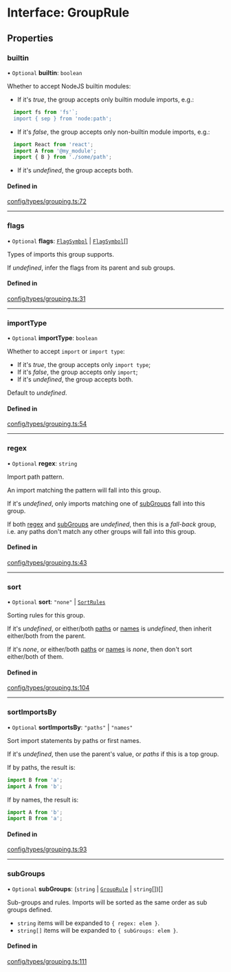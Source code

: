 # Interface: GroupRule

## Properties

### builtin

• `Optional` **builtin**: `boolean`

Whether to accept NodeJS builtin modules:

- If it's _true_, the group accepts only builtin module imports, e.g.:
```ts
  import fs from 'fs'`;
  import { sep } from 'node:path';
```
- If it's _false_, the group accepts only non-builtin module imports, e.g.:
```ts
  import React from 'react';
  import A from '@my_module';
  import { B } from './some/path';
```
- If it's _undefined_, the group accepts both.

#### Defined in

[config/types/grouping.ts:72](https://github.com/daidodo/format-imports/blob/c4afd84/src/lib/config/types/grouping.ts#L72)

___

### flags

• `Optional` **flags**: [`FlagSymbol`](../README.md#flagsymbol) \| [`FlagSymbol`](../README.md#flagsymbol)[]

Types of imports this group supports.

If _undefined_, infer the flags from its parent and sub groups.

#### Defined in

[config/types/grouping.ts:31](https://github.com/daidodo/format-imports/blob/c4afd84/src/lib/config/types/grouping.ts#L31)

___

### importType

• `Optional` **importType**: `boolean`

Whether to accept `import` or `import type`:

- If it's _true_, the group accepts only `import type`;
- If it's _false_, the group accepts only `import`;
- If it's _undefined_, the group accepts both.

Default to _undefined_.

#### Defined in

[config/types/grouping.ts:54](https://github.com/daidodo/format-imports/blob/c4afd84/src/lib/config/types/grouping.ts#L54)

___

### regex

• `Optional` **regex**: `string`

Import path pattern.

An import matching the pattern will fall into this group.

If it's _undefined_, only imports matching one of [subGroups](#subGroups) fall into this group.

If both [regex](#regex) and [subGroups](#subGroups) are _undefined_, then this is a _fall-back_ group,
i.e. any paths don't match any other groups will fall into this group.

#### Defined in

[config/types/grouping.ts:43](https://github.com/daidodo/format-imports/blob/c4afd84/src/lib/config/types/grouping.ts#L43)

___

### sort

• `Optional` **sort**: ``"none"`` \| [`SortRules`](SortRules.md)

Sorting rules for this group.

If it's _undefined_, or either/both [paths](sortrules.md#paths) or [names](sortrules.md#names) is
_undefined_, then inherit either/both from the parent.

If it's _none_, or either/both [paths](sortrules.md#paths) or [names](sortrules.md#names) is
_none_, then don't sort either/both of them.

#### Defined in

[config/types/grouping.ts:104](https://github.com/daidodo/format-imports/blob/c4afd84/src/lib/config/types/grouping.ts#L104)

___

### sortImportsBy

• `Optional` **sortImportsBy**: ``"paths"`` \| ``"names"``

Sort import statements by paths or first names.

If it's _undefined_, then use the parent's value, or _paths_ if this is a top group.

If by paths, the result is:

```ts
import B from 'a';
import A from 'b';
```

If by names, the result is:

```ts
import A from 'b';
import B from 'a';
```

#### Defined in

[config/types/grouping.ts:93](https://github.com/daidodo/format-imports/blob/c4afd84/src/lib/config/types/grouping.ts#L93)

___

### subGroups

• `Optional` **subGroups**: (`string` \| [`GroupRule`](GroupRule.md) \| `string`[])[]

Sub-groups and rules. Imports will be sorted as the same order as sub groups defined.
- `string` items will be expanded to `{ regex: elem }`.
- `string[]` items will be expanded to `{ subGroups: elem }`.

#### Defined in

[config/types/grouping.ts:111](https://github.com/daidodo/format-imports/blob/c4afd84/src/lib/config/types/grouping.ts#L111)
